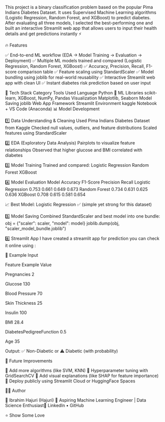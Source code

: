 This project is a binary classification problem based on the popular Pima Indians Diabetes Dataset.
It uses Supervised Machine Learning algorithms (Logistic Regression, Random Forest, and XGBoost) to predict diabetes.
After evaluating all three models, I selected the best-performing one and built an interactive Streamlit web app that allows users to input their health details and get predictions instantly ⚡

🔥 Features

✅ End-to-end ML workflow (EDA → Model Training → Evaluation → Deployment)
✅ Multiple ML models trained and compared (Logistic Regression, Random Forest, XGBoost)
✅ Accuracy, Precision, Recall, F1-score comparison table
✅ Feature scaling using StandardScaler
✅ Model bundling using joblib for real-world reusability
✅ Interactive Streamlit web app with clean UI
✅ Instant diabetes risk prediction based on user input

🧩 Tech Stack
Category	Tools Used
Language	Python 🐍
ML Libraries	scikit-learn, XGBoost, NumPy, Pandas
Visualization	Matplotlib, Seaborn
Model Saving	joblib
Web App Framework	Streamlit
Environment	kaggle Notebook + VS Code (Anaconda)
📊 Model Development

1️⃣ Data Understanding & Cleaning
Used Pima Indians Diabetes Dataset from Kaggle
Checked null values, outliers, and feature distributions
Scaled features using StandardScaler

2️⃣ EDA (Exploratory Data Analysis)
Pairplots to visualize feature relationships
Observed that higher glucose and BMI correlated with diabetes

3️⃣ Model Training
Trained and compared:
Logistic Regression
Random Forest
XGBoost

4️⃣ Model Evaluation
Model	Accuracy	F1-Score	Precision	Recall
Logistic Regression	0.753	0.661	0.649	0.673
Random Forest	0.734	0.631	0.625	0.636
XGBoost	0.708	0.615	0.581	0.654

📈 Best Model: Logistic Regression ✅
(simple yet strong for this dataset)

5️⃣ Model Saving
Combined StandardScaler and best model into one bundle:
obj = {"scaler": scaler, "model": model}
joblib.dump(obj, "scaler_model_bundle.joblib")


6️⃣ Streamlit App
I have created a streamlit app for prediction 
you can check it online using :

🧮 Example Input

Feature	Example Value

Pregnancies	2

Glucose	130

Blood Pressure	70

Skin Thickness	25

Insulin	100

BMI	28.4

DiabetesPedigreeFunction	0.5

Age	35

Output:
✅ Non-Diabetic or ⚠️ Diabetic (with probability)


🧰 Future Improvements

🚧 Add more algorithms (like SVM, KNN)
🚧 Hyperparameter tuning with GridSearchCV
🚧 Add visual explanations (like SHAP for feature importance)
🚧 Deploy publicly using Streamlit Cloud or HuggingFace Spaces

🧑‍💻 Author

👤 Ibrahim Hajuri (Hajuri)
🎯 Aspiring Machine Learning Engineer | Data Science Enthusiast💬 LinkedIn
 • GitHub

⭐ Show Some Love
